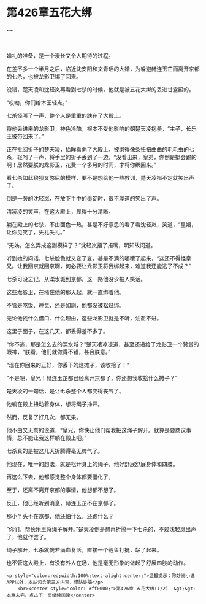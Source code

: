 # 第426章五花大绑
~~
    	    <p name="pagetop" href="javascript:void(0);" onclick="return false" style="line-height: 35px;padding: 10px;color: #333;"> </p><p>婚礼的准备，是一个漫长又令人期待的过程。</p><p>在差不多一个半月之后，临近沈安阳和文青瑶的大婚，为躲避赫连玉芷而离开京都的七杀，也被龙影卫绑了回来。</p><p>没错，楚天凌和沈轻岚再看到七杀的时候，他就是被五花大绑的丢进甘露殿的。</p><p>“哎呦，你们给本王轻点。”</p><p>七杀怪叫了一声，整个人是重重的跌在了大殿上。</p><p>将他丢进来的龙影卫，神色冷酷，根本不受他影响的朝楚天凌抱拳，“主子，长乐王被带回来了。”</p><p>正在批阅折子的楚天凌，抬眸看向了大殿上，被绑得像条扭扭曲曲的毛毛虫的七杀，轻呵了一声，将手里的折子丢到了一边，“没看出来，皇弟，你倒是挺会跑的啊！居然要朕的龙影卫，花费一个多月的时间，才将你绑回来。”</p><p>看七杀如此狼狈又憋屈的模样，要不是想给他一些教训，楚天凌指不定就笑出声了。</p><p>倒是一旁的沈轻岚，在放下手中的墨锭时，很不厚道的笑出了声。</p><p>清凌凌的笑声，在这大殿上，显得十分清晰。</p><p>躺在殿上的七杀，不由面色一热，甚是不好意思的看了看沈轻岚，笑道，“皇嫂，让你见笑了，失礼失礼。”</p><p>“无妨。怎么弄成这副模样了？”沈轻岚捂了捂嘴，明知故问道。</p><p>听到她的问话，七杀脸色就又变了变，甚是不满的嘟囔了起来，“这还不得怪皇兄。让我回京就回京啊，何必要让龙影卫将我绑起来，难道我还能逃了不成？”</p><p>七杀可没忘记，从溧水城到京都，这一路他没少被人笑话。</p><p>这些龙影卫，在堵住他的那天起，就一直绑着他。</p><p>不管是吃饭、睡觉，还是如厕，他都没被松过绑。</p><p>无论他找什么借口、什么理由，这些龙影卫就是不听，油盐不进。</p><p>这里子面子，在这几天，都丢得差不多了。</p><p>“你不逃，那是怎么去的溧水城？”楚天凌凉凉道，甚至还递给了龙影卫一个赞赏的眼神，“朕看，他们就做得不错，甚合朕意。”</p><p>“现在你回来的正好，你丢下的烂摊子，该收拾了！”</p><p>“不是吧，皇兄！赫连玉芷都已经离开京都了，你还想我收拾什么摊子？”</p><p>楚天凌的一句话，是让七杀整个人都变得丧气了。</p><p>他躺在殿上扭动着身体，想将绳子挣开。</p><p>然而，反复了好几次，都无果。</p><p>他不由又无奈的说道，“皇兄，你快让他们帮我把这绳子解开。就算是要商议事情，总不能让我这样躺在殿上吧。”</p><p>七杀真的是被这几天折腾得毫无脾气了。</p><p>他现在，唯一的想法，就是松开身上的绳子，他好舒展舒展身体和四肢。</p><p>再这么下去，他都感觉整个身体都要僵化了。</p><p>至于，还离不离开京都的事情，他想都不想了。</p><p>反正，他已经听到消息，赫连玉芷不在京都了。</p><p>那小丫头不在京都，他还怕什么，还跑什么？</p><p>“你们，帮长乐王将绳子解开。”楚天凌倒是想再折腾一下七杀的，不过沈轻岚出声了，他就作罢了。</p><p>绳子解开，七杀就恍若满血复活，直接一个鲤鱼打挺，站了起来。</p><p>也不管这大殿上，有没有外人在场，他是毫无形象的做起了舒展四肢的动作。</p>
    	
   	<p style="color:red;width:100%;text-alight:center;">温馨提示：除妙阅小说APP以外，本站包含第三方内容，谨防诈骗</p>
    	<br><center style="color: #ff0000;">第426章 五花大绑(1/2)--&gt;&gt;本章未完，点击下一页继续阅读</center>
    	
